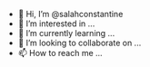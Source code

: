 - 👋 Hi, I’m @salahconstantine
- 👀 I’m interested in ...
- 🌱 I’m currently learning ...
- 💞️ I’m looking to collaborate on ...
- 📫 How to reach me ...

<!---
salahconstantine/salahconstantine is a ✨ special ✨ repository because its `README.md` (this file) appears on your GitHub profile.
You can click the Preview link to take a look at your changes.
--->
